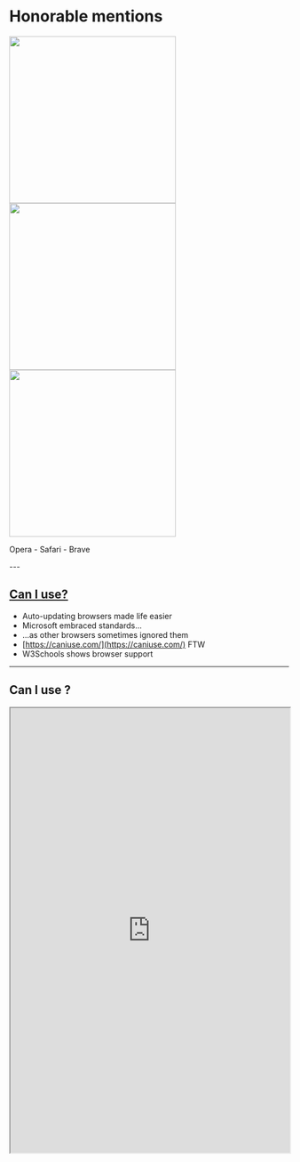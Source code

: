 # Honorable mentions<!-- .element: class="r-fit-text" -->

<p><img src="slides/browsers/Opera.png" width="300" />
<img src="slides/browsers/Safari.png" width="300" />
<img src="slides/browsers/Brave.png" width="300" /></p>
<p class="r-fit-text">Opera - Safari - Brave</p>
---

## [Can I use?](https://caniuse.com/)

- Auto-updating browsers made life easier
- Microsoft embraced standards...
- ...as other browsers sometimes ignored them
- [https://caniuse.com/](https://caniuse.com/) FTW
- W3Schools shows browser support

---

## Can I use ?

<iframe width="100%" height="800" src="https://caniuse.com/"></iframe>
